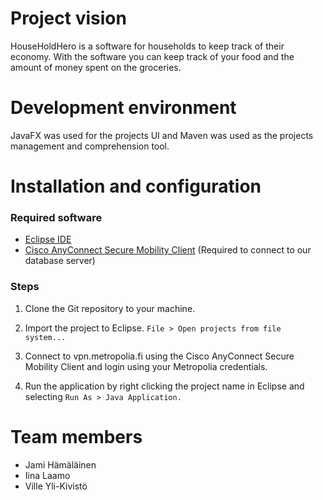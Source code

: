 # Project vision

HouseHoldHero is a software for households to keep track of their economy.
With the software you can keep track of your food and the amount of money spent on the groceries.

# Development environment
JavaFX was used for the projects UI and Maven was used as the projects management and comprehension tool.


# Installation and configuration
### Required software
- [Eclipse IDE](https://www.eclipse.org/downloads/)
- [Cisco AnyConnect Secure Mobility Client](https://vpn.metropolia.fi/) (Required to connect to our database server)

### Steps

1. Clone the Git repository to your machine.

2. Import the project to Eclipse.
```File > Open projects from file system...```

3. Connect to vpn.metropolia.fi using the Cisco AnyConnect Secure Mobility Client and login using your Metropolia credentials.

4. Run the application by right clicking the project name in Eclipse and selecting ```Run As > Java Application.```

# Team members
- Jami Hämäläinen
- Iina Laamo
- Ville Yli-Kivistö
